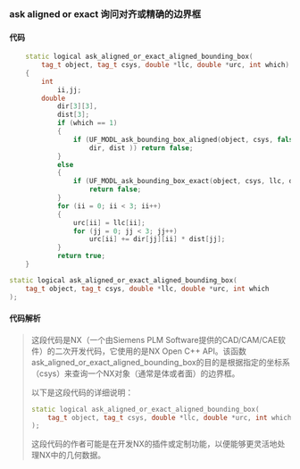 ### ask aligned or exact 询问对齐或精确的边界框

#### 代码

```cpp
    static logical ask_aligned_or_exact_aligned_bounding_box(  
        tag_t object, tag_t csys, double *llc, double *urc, int which)  
    {  
        int  
            ii,jj;  
        double  
            dir[3][3],  
            dist[3];  
            if (which == 1)  
            {  
                if (UF_MODL_ask_bounding_box_aligned(object, csys, false, llc,  
                    dir, dist )) return false;  
            }  
            else  
            {  
                if (UF_MODL_ask_bounding_box_exact(object, csys, llc, dir, dist ))  
                    return false;  
            }  
            for (ii = 0; ii < 3; ii++)  
            {  
                urc[ii] = llc[ii];  
                for (jj = 0; jj < 3; jj++)  
                    urc[ii] += dir[jj][ii] * dist[jj];  
            }  
            return true;  
    }

```

```cpp
static logical ask_aligned_or_exact_aligned_bounding_box(
    tag_t object, tag_t csys, double *llc, double *urc, int which
);

```

#### 代码解析

> 这段代码是NX（一个由Siemens PLM Software提供的CAD/CAM/CAE软件）的二次开发代码，它使用的是NX Open C++ API。该函数ask_aligned_or_exact_aligned_bounding_box的目的是根据指定的坐标系（csys）来查询一个NX对象（通常是体或者面）的边界框。
>
> 以下是这段代码的详细说明：
>
> ```cpp
> static logical ask_aligned_or_exact_aligned_bounding_box(
>     tag_t object, tag_t csys, double *llc, double *urc, int which
> );
> ```
>
> 这段代码的作者可能是在开发NX的插件或定制功能，以便能够更灵活地处理NX中的几何数据。
>
